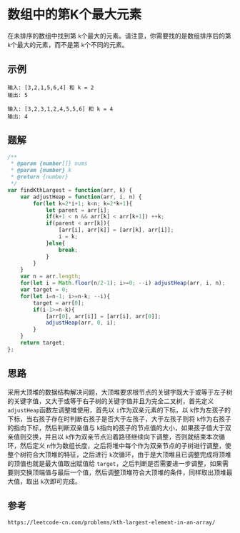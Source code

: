 # 数组中的第K个最大元素

在未排序的数组中找到第 `k`个最大的元素。请注意，你需要找的是数组排序后的第 `k`个最大的元素，而不是第 `k`个不同的元素。

## 示例

```
输入: [3,2,1,5,6,4] 和 k = 2
输出: 5
```

```
输入: [3,2,3,1,2,4,5,5,6] 和 k = 4
输出: 4
```

## 题解

```javascript
/**
 * @param {number[]} nums
 * @param {number} k
 * @return {number}
 */
var findKthLargest = function(arr, k) {
    var adjustHeap = function(arr, i, n) {
        for(let k=2*i+1; k<n; k=2*k+1){
            let parent = arr[i];
            if(k+1 < n && arr[k] < arr[k+1]) ++k;
            if(parent < arr[k]){
                [arr[i], arr[k]] = [arr[k], arr[i]];
                i = k;
            }else{
                break;
            }
        }
    }
    var n = arr.length;
    for(let i = Math.floor(n/2-1); i>=0; --i) adjustHeap(arr, i, n);
    var target = 0;
    for(let i=n-1; i>=n-k; --i){
        target = arr[0];
        if(i-1>=n-k){
            [arr[0], arr[i]] = [arr[i], arr[0]];
            adjustHeap(arr, 0, i);
        }
    }
    return target;
};
```

## 思路

采用大顶堆的数据结构解决问题，大顶堆要求根节点的关键字既大于或等于左子树的关键字值，又大于或等于右子树的关键字值并且为完全二叉树，首先定义 `adjustHeap`函数左调整堆使用，首先以 `i`作为双亲元素的下标，以 `k`作为左孩子的下标，当右孩子存在时判断右孩子是否大于左孩子，大于左孩子则将 `k`作为右孩子的指向下标，然后判断双亲值与 `k`指向的孩子的节点值的大小，如果孩子值大于双亲值则交换，并且以 `k`作为双亲节点沿着路径继续向下调整，否则就结束本次循环，然后定义 `n`作为数组长度，之后将堆中每个作为双亲节点的子树进行调整，使整个树符合大顶堆的特征，之后进行 `k`次循环，由于是大顶堆且已调整完成将顶堆的顶值也就是最大值取出赋值给 `target`，之后判断是否需要进一步调整，如果需要则交换顶端值与最后一个值，然后调整顶堆符合大顶堆的条件，同样取出顶堆最大值，取出 `k`次即可完成。

## 参考

```
https://leetcode-cn.com/problems/kth-largest-element-in-an-array/
```
